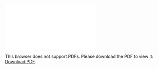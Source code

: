 <object data="christ-in-song/CIS1908pdfs/479.pdf" type="application/pdf" width="100%" height="1024px">
    <embed src="christ-in-song/CIS1908pdfs/479.pdf">
        <p>This browser does not support PDFs. Please download the PDF to view it: <a href="christ-in-song/CIS1908pdfs/479.pdf">Download PDF</a>.</p>
    </embed>
</object>
